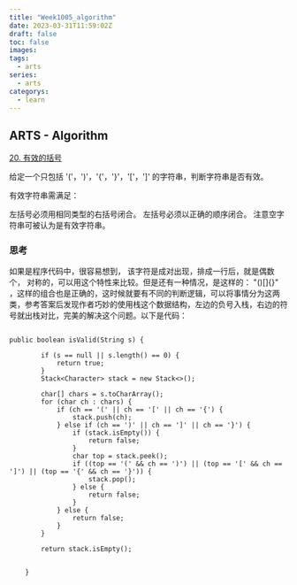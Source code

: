 ```yaml
---
title: "Week1005_algorithm"
date: 2023-03-31T11:59:02Z
draft: false 
toc: false
images:
tags:
  - arts 
series:
  - arts 
categorys:
  - learn 
---
```


## ARTS - Algorithm

[20. 有效的括号](https://leetcode-cn.com/problems/valid-parentheses/description/)

给定一个只包括 '('，')'，'{'，'}'，'['，']' 的字符串，判断字符串是否有效。

有效字符串需满足：

左括号必须用相同类型的右括号闭合。
左括号必须以正确的顺序闭合。
注意空字符串可被认为是有效字符串。

### 思考
如果是程序代码中，很容易想到， 该字符是成对出现，排成一行后，就是偶数个， 对称的，可以用这个特性来比较。但是还有一种情况，是这样的： "()[]{}" ，这样的组合也是正确的，这时候就要有不同的判断逻辑，可以将事情分为这两类，参考答案后发现作者巧妙的使用栈这个数据结构，左边的负号入栈，右边的符号就出栈对比，完美的解决这个问题。以下是代码：

```

public boolean isValid(String s) {

        if (s == null || s.length() == 0) {
            return true;
        }
        Stack<Character> stack = new Stack<>();

        char[] chars = s.toCharArray();
        for (char ch : chars) {
            if (ch == '(' || ch == '[' || ch == '{') {
                stack.push(ch);
            } else if (ch == ')' || ch == ']' || ch == '}') {
                if (stack.isEmpty()) {
                    return false;
                }
                char top = stack.peek();
                if ((top == '(' && ch == ')') || (top == '[' && ch == ']') || (top == '{' && ch == '}')) {
                    stack.pop();
                } else {
                    return false;
                }
            } else {
                return false;
            }
        }

        return stack.isEmpty();


    }
    
```